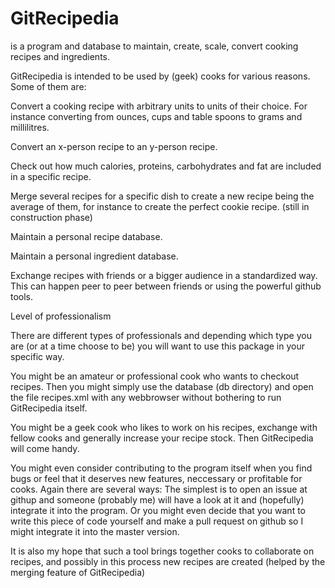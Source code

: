 # GitRecipedia
is a program and database to maintain, create, scale, convert cooking recipes and ingredients. 

GitRecipedia is intended to be used by (geek) cooks for various reasons. Some
of them are:

Convert a cooking recipe with arbitrary units to units of their choice. For instance
converting from ounces, cups and table spoons to grams and millilitres.

Convert an x-person recipe to an y-person recipe.

Check out how much calories, proteins, carbohydrates and fat are included in a specific
recipe.

Merge several recipes for a specific dish to create a new recipe being the average of them,
for instance to create the perfect cookie recipe.
(still in construction phase)

Maintain a personal recipe database.

Maintain a personal ingredient database.

Exchange recipes with friends or a bigger audience in a standardized way. This can happen peer to peer 
between friends or using the powerful github tools.


Level of professionalism

There are different types of professionals and depending which type you are (or at
a time choose to be) you will want to use this package in your specific way.

You might be an amateur or professional cook who wants to checkout recipes.
Then you might simply use the database (db directory) and open the file recipes.xml
with any webbrowser without bothering to run GitRecipedia itself.

You might be a geek cook who likes to work on his recipes, exchange with fellow cooks and
generally increase your recipe stock. Then GitRecipedia will come handy.

You might even consider contributing to the program itself when you find bugs or
feel that it deserves new features, neccessary or profitable for cooks. 
Again there are several ways: The simplest is to open an issue
at githup and someone (probably me) will have a look at it and (hopefully) integrate it into the program.
Or you might even decide that you want to write this piece of code yourself and make a pull request on github
so I might integrate it into the master version. 

It is also my hope that such a tool brings together cooks to collaborate
on recipes, and possibly in this process new recipes are created (helped by the
merging feature of GitRecipedia) 





